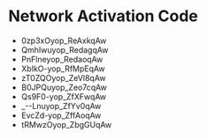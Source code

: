# Network Activation Code
* 0zp3xOyop_ReAxkqAw
* QmhIwuyop_RedagqAw
* PnFlneyop_RedaoqAw
* XbIkO-yop_RfMpEqAw
* zT0ZQOyop_ZeVl8qAw
* B0JPQuyop_Zeo7cqAw
* Qs9F0-yop_ZfXFwqAw
* _--Lnuyop_ZfYv0qAw
* EvcZd-yop_ZffAoqAw
* tRMwzOyop_ZbgGUqAw